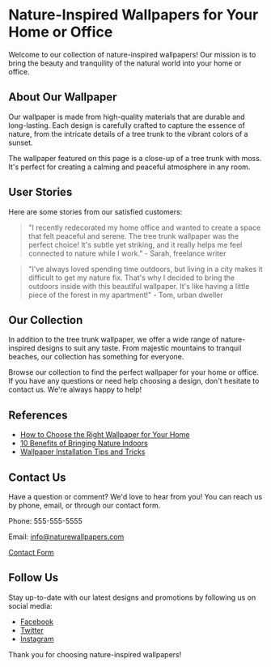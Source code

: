 <!--
Write me content for website with wallpaper which alt text is:

"A close-up of a tree trunk with moss"

The name/title of the page should not be 1:1 copy of the alt text but rather a real content of the website which is using this wallpaper.

- Use markdown format 
- Start with the heading
- The content should look like a real website 
- Include real sections like references, contact, user stories, etc. use things relevant to the page purpose.
- Feel free to use structure like headings, bullets, numbering, blockquotes, paragraphs, horizontal lines, etc.
- You can use formatting like bold or _italic_
- You can include UTF-8 emojis
- Links should be only #hash anchors (and you can refer to the document itself)
- Do not include images
-->

<!--font:Nunito Sans-->

# Nature-Inspired Wallpapers for Your Home or Office

Welcome to our collection of nature-inspired wallpapers! Our mission is to bring the beauty and tranquility of the natural world into your home or office. 

## About Our Wallpaper

Our wallpaper is made from high-quality materials that are durable and long-lasting. Each design is carefully crafted to capture the essence of nature, from the intricate details of a tree trunk to the vibrant colors of a sunset. 

The wallpaper featured on this page is a close-up of a tree trunk with moss. It's perfect for creating a calming and peaceful atmosphere in any room.

## User Stories

Here are some stories from our satisfied customers:

> "I recently redecorated my home office and wanted to create a space that felt peaceful and serene. The tree trunk wallpaper was the perfect choice! It's subtle yet striking, and it really helps me feel connected to nature while I work." - Sarah, freelance writer

> "I've always loved spending time outdoors, but living in a city makes it difficult to get my nature fix. That's why I decided to bring the outdoors inside with this beautiful wallpaper. It's like having a little piece of the forest in my apartment!" - Tom, urban dweller

## Our Collection

In addition to the tree trunk wallpaper, we offer a wide range of nature-inspired designs to suit any taste. From majestic mountains to tranquil beaches, our collection has something for everyone. 

Browse our collection to find the perfect wallpaper for your home or office. If you have any questions or need help choosing a design, don't hesitate to contact us. We're always happy to help!

## References

- [How to Choose the Right Wallpaper for Your Home](#)
- [10 Benefits of Bringing Nature Indoors](#)
- [Wallpaper Installation Tips and Tricks](#)

## Contact Us

Have a question or comment? We'd love to hear from you! You can reach us by phone, email, or through our contact form. 

Phone: 555-555-5555

Email: info@naturewallpapers.com

[Contact Form](#)

## Follow Us

Stay up-to-date with our latest designs and promotions by following us on social media:

- [Facebook](#)
- [Twitter](#)
- [Instagram](#)

Thank you for choosing nature-inspired wallpapers!
